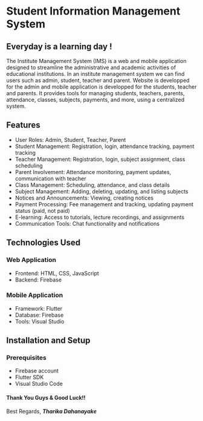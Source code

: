 # Student Information Management System

## Everyday is a learning day !

The Institute Management System (IMS) is a web and mobile application designed to streamline the administrative and academic activities of educational institutions. In an institute management system we can find users such as admin, student, teacher and parent.
Website is developped for the admin and mobile application is developped for the students, teacher and parents. 
It provides tools for managing students, teachers, parents, attendance, classes, subjects, payments, and more, using a centralized system.

## Features

- User Roles: Admin, Student, Teacher, Parent
- Student Management: Registration, login, attendance tracking, payment tracking
- Teacher Management: Registration, login, subject assignment, class scheduling
- Parent Involvement: Attendance monitoring, payment updates, communication with teacher
- Class Management: Scheduling, attendance, and class details
- Subject Management: Adding, deleting, updating, and listing subjects
- Notices and Announcements: Viewing, creating notices
- Payment Processing: Fee management and tracking, updating payment status (paid, not paid)
- E-learning: Access to tutorials, lecture recordings, and assignments
- Communication Tools: Chat functionality and notifications

## Technologies Used

### Web Application

- Frontend: HTML, CSS, JavaScript
- Backend: Firebase

### Mobile Application

- Framework: Flutter
- Database: Firebase
- Tools: Visual Studio

## Installation and Setup

### Prerequisites

- Firebase account
- Flutter SDK
- Visual Studio Code

#### Thank You Guys & Good Luck!!

Best Regards,
**_Tharika Dahanayake_**
